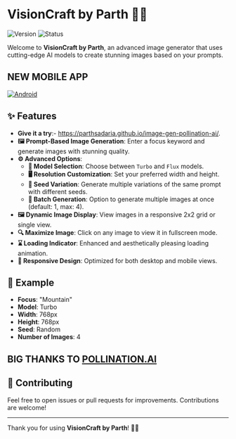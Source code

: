 # VisionCraft by Parth 🎨✨

![Version](https://img.shields.io/badge/version-1.0-blue)
![Status](https://img.shields.io/badge/status-active-brightgreen)


Welcome to **VisionCraft by Parth**, an advanced image generator that uses cutting-edge AI models to create stunning images based on your prompts. 

## NEW MOBILE APP 
[![Android](https://img.shields.io/badge/Android-3DDC84?style=for-the-badge&logo=android&logoColor=white)](https://www.webintoapp.com/download/apk/423111/app-release.apk)

## ✨ Features
- **Give it a try**:- https://parthsadaria.github.io/image-gen-pollination-ai/.
- **🖼️ Prompt-Based Image Generation**: Enter a focus keyword and generate images with stunning quality.
- **⚙️ Advanced Options**:
  - **🚀 Model Selection**: Choose between `Turbo` and `Flux` models.
  - **🖥️ Resolution Customization**: Set your preferred width and height.
  - **🎲 Seed Variation**: Generate multiple variations of the same prompt with different seeds.
  - **🔢 Batch Generation**: Option to generate multiple images at once (default: 1, max: 4).
- **🖼️ Dynamic Image Display**: View images in a responsive 2x2 grid or single view.
- **🔍 Maximize Image**: Click on any image to view it in fullscreen mode.
- **⌛ Loading Indicator**: Enhanced and aesthetically pleasing loading animation.
- **📱 Responsive Design**: Optimized for both desktop and mobile views.
## 🌟 Example

- **Focus**: "Mountain"
- **Model**: Turbo
- **Width**: 768px
- **Height**: 768px
- **Seed**: Random
- **Number of Images**: 4

## BIG THANKS TO [POLLINATION.AI](www.pollinations.ai)
## 🤝 Contributing

Feel free to open issues or pull requests for improvements. Contributions are welcome!

---

Thank you for using **VisionCraft by Parth**! 🎨✨
